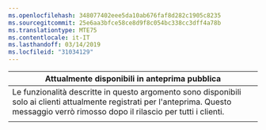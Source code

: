 ```yaml
---
ms.openlocfilehash: 348077402eee5da10ab676faf8d282c1905c8235
ms.sourcegitcommit: 25e6aa3bfce58ce8d9f8c054bc338cc3dff4a78b
ms.translationtype: MTE75
ms.contentlocale: it-IT
ms.lasthandoff: 03/14/2019
ms.locfileid: "31034129"
---
```

|                                                                     Attualmente disponibili in anteprima pubblica                                                                      |
|----------------------------------------------------------------------------------------------------------------------------------------------------------------------|
| Le funzionalità descritte in questo argomento sono disponibili solo ai clienti attualmente registrati per l'anteprima. Questo messaggio verrò rimosso dopo il rilascio per tutti i clienti. |
|                                                                                                                                                                      |

